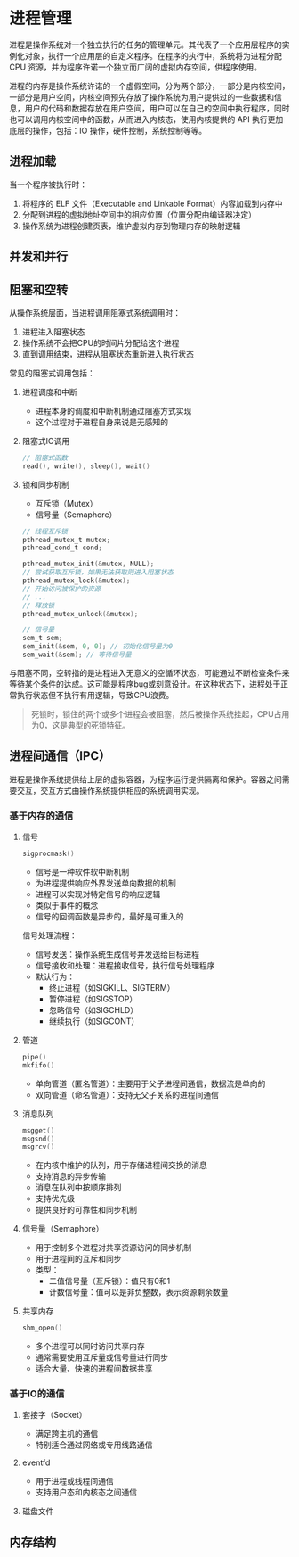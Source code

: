 # 进程管理
进程是操作系统对一个独立执行的任务的管理单元。其代表了一个应用层程序的实例化对象，执行一个应用层的自定义程序。在程序的执行中，系统将为进程分配 CPU 资源，并为程序许诺一个独立而广阔的虚拟内存空间，供程序使用。

进程的内存是操作系统许诺的一个虚假空间，分为两个部分，一部分是内核空间，一部分是用户空间，内核空间预先存放了操作系统为用户提供过的一些数据和信息，用户的代码和数据存放在用户空间，用户可以在自己的空间中执行程序，同时也可以调用内核空间中的函数，从而进入内核态，使用内核提供的 API 执行更加底层的操作，包括：IO 操作，硬件控制，系统控制等等。

## 进程加载

当一个程序被执行时：
1. 将程序的 ELF 文件（Executable and Linkable Format）内容加载到内存中
2. 分配到进程的虚拟地址空间中的相应位置（位置分配由编译器决定）
3. 操作系统为进程创建页表，维护虚拟内存到物理内存的映射逻辑

## 并发和并行

## 阻塞和空转

从操作系统层面，当进程调用阻塞式系统调用时：
1. 进程进入阻塞状态
2. 操作系统不会把CPU的时间片分配给这个进程
3. 直到调用结束，进程从阻塞状态重新进入执行状态

常见的阻塞式调用包括：

1. 进程调度和中断
   - 进程本身的调度和中断机制通过阻塞方式实现
   - 这个过程对于进程自身来说是无感知的

2. 阻塞式IO调用
   ```c
   // 阻塞式函数
   read(), write(), sleep(), wait()
   ```

3. 锁和同步机制
   - 互斥锁（Mutex）
   - 信号量（Semaphore）
   ```c
   // 线程互斥锁
   pthread_mutex_t mutex;
   pthread_cond_t cond;

   pthread_mutex_init(&mutex, NULL);
   // 尝试获取互斥锁，如果无法获取则进入阻塞状态
   pthread_mutex_lock(&mutex);
   // 开始访问被保护的资源
   // ...
   // 释放锁
   pthread_mutex_unlock(&mutex);

   // 信号量
   sem_t sem;
   sem_init(&sem, 0, 0); // 初始化信号量为0
   sem_wait(&sem); // 等待信号量
   ```

与阻塞不同，空转指的是进程进入无意义的空循环状态，可能通过不断检查条件来等待某个条件的达成。这可能是程序bug或刻意设计。在这种状态下，进程处于正常执行状态但不执行有用逻辑，导致CPU浪费。

> 死锁时，锁住的两个或多个进程会被阻塞，然后被操作系统挂起，CPU占用为0，这是典型的死锁特征。

## 进程间通信（IPC）

进程是操作系统提供给上层的虚拟容器，为程序运行提供隔离和保护。容器之间需要交互，交互方式由操作系统提供相应的系统调用实现。

### 基于内存的通信

1. 信号
   ```c
   sigprocmask()
   ```
   - 信号是一种软件软中断机制
   - 为进程提供响应外界发送单向数据的机制
   - 进程可以实现对特定信号的响应逻辑
   - 类似于事件的概念
   - 信号的回调函数是异步的，最好是可重入的

   信号处理流程：
   - 信号发送：操作系统生成信号并发送给目标进程
   - 信号接收和处理：进程接收信号，执行信号处理程序
   - 默认行为：
     * 终止进程（如SIGKILL、SIGTERM）
     * 暂停进程（如SIGSTOP）
     * 忽略信号（如SIGCHLD）
     * 继续执行（如SIGCONT）

2. 管道
   ```c
   pipe()
   mkfifo()
   ```
   - 单向管道（匿名管道）：主要用于父子进程间通信，数据流是单向的
   - 双向管道（命名管道）：支持无父子关系的进程间通信

3. 消息队列
   ```c
   msgget()
   msgsnd()
   msgrcv()
   ```
   - 在内核中维护的队列，用于存储进程间交换的消息
   - 支持消息的异步传输
   - 消息在队列中按顺序排列
   - 支持优先级
   - 提供良好的可靠性和同步机制

4. 信号量（Semaphore）
   - 用于控制多个进程对共享资源访问的同步机制
   - 用于进程间的互斥和同步
   - 类型：
     * 二值信号量（互斥锁）：值只有0和1
     * 计数信号量：值可以是非负整数，表示资源剩余数量

5. 共享内存
   ```c
   shm_open()
   ```
   - 多个进程可以同时访问共享内存
   - 通常需要使用互斥量或信号量进行同步
   - 适合大量、快速的进程间数据共享

### 基于IO的通信

1. 套接字（Socket）
   - 满足跨主机的通信
   - 特别适合通过网络或专用线路通信

2. eventfd
   - 用于进程或线程间通信
   - 支持用户态和内核态之间通信

3. 磁盘文件


## 内存结构
